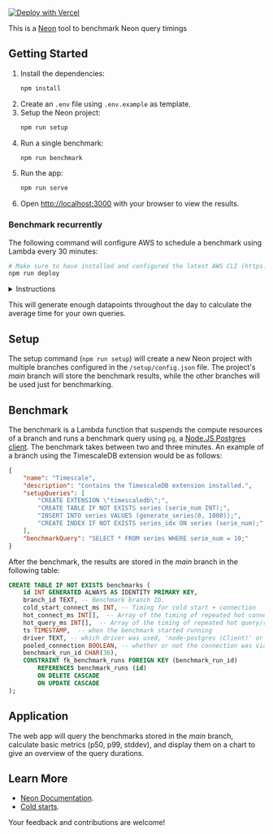 [![Deploy with Vercel](https://vercel.com/button)](https://vercel.com/new/clone?repository-url=https%3A%2F%2Fgithub.com%2Fruf-io%2Fneon-cold-start&env=CONNECTION_STRING&envDescription=Connection%20string%20returned%20by%20the%20setup%20step)

This is a [Neon](http://neon.tech) tool to benchmark Neon query timings

## Getting Started

1. Install the dependencies:
    ```bash
    npm install
    ```
2. Create an `.env` file using `.env.example` as template.
3. Setup the Neon project:
    ```bash
    npm run setup
    ```
4. Run a single benchmark:
    ```bash
    npm run benchmark
    ```
5. Run the app:
    ```bash
    npm run serve
    ```
6. Open [http://localhost:3000](http://localhost:3000) with your browser to view the results. 

### Benchmark recurrently

The following command will configure AWS to schedule a benchmark using Lambda every 30 minutes:

```bash
# Make sure to have installed and configured the latest AWS CLI (https://docs.aws.amazon.com/cli/latest/userguide/getting-started-install.html).
npm run deploy
```

<details>
<summary>Instructions</summary>
<br>

```bash
# 1. Load env. vars:
source .env

# 2. Zip the code:
zip -j lambda.zip ./setup/index.js && zip -j lambda.zip ./setup/config.json && zip -rq lambda.zip node_modules -x "*next*" -x "typescript" -x "*chartjs*"

# 3. Create a role and attach the policy:
ROLE_ARN=$(aws iam create-role --role-name neon-benchmark-lambda-execute-role --assume-role-policy-document file://setup/trust-policy.json --query 'Role.Arn' --output text)
aws iam attach-role-policy --role-name neon-benchmark-lambda-execute-role --policy-arn arn:aws:iam::aws:policy/service-role/AWSLambdaRole
aws iam attach-role-policy --role-name neon-benchmark-lambda-execute-role --policy-arn arn:aws:iam::aws:policy/service-role/AWSLambdaBasicExecutionRole

# 4. Upload the lambda code:
LAMBDA_ARN=$(aws lambda create-function --function-name BenchmarkRunner --runtime nodejs20.x --role $ROLE_ARN --handler index.handler --timeout 240 --zip-file fileb://lambda.zip --query 'FunctionArn' --output text --environment Variables={API_KEY=$API_KEY})

# 5. Schedule every 30 minutes:
aws scheduler create-schedule \
    --name NeonColdBenchmarkScheduler \
    --schedule-expression "rate(30 minutes)" \
    --target "{\"RoleArn\": \"$ROLE_ARN\", \"Arn\":\"$LAMBDA_ARN\" }" \
    --flexible-time-window '{ "Mode": "FLEXIBLE", "MaximumWindowInMinutes": 15}'
```
</details>

This will generate enough datapoints throughout the day to calculate the average time for your own queries.

## Setup

The setup command (`npm run setup`) will create a new Neon project with multiple branches configured in the `/setup/config.json` file. The project's _main_ branch will store the benchmark results, while the other branches will be used just for benchmarking.

## Benchmark

The benchmark is a Lambda function that suspends the compute resources of a branch and runs a benchmark query using `pg`, a [Node.JS Postgres client](https://github.com/brianc/node-postgres). The benchmark takes between two and three minutes. An example of a branch using the TimescaleDB extension would be as follows:

```json
{
    "name": "Timescale",
    "description": "Contains the TimescaleDB extension installed.",
    "setupQueries": [
        "CREATE EXTENSION \"timescaledb\";",
        "CREATE TABLE IF NOT EXISTS series (serie_num INT);",
        "INSERT INTO series VALUES (generate_series(0, 1000));",
        "CREATE INDEX IF NOT EXISTS series_idx ON series (serie_num);"
    ],
    "benchmarkQuery": "SELECT * FROM series WHERE serie_num = 10;"
}
```

After the benchmark, the results are stored in the _main_ branch in the following table:

```sql
CREATE TABLE IF NOT EXISTS benchmarks (
    id INT GENERATED ALWAYS AS IDENTITY PRIMARY KEY,
    branch_id TEXT, -- Benchmark branch ID.
    cold_start_connect_ms INT, -- Timing for cold start + connection
    hot_connect_ms INT[],  -- Array of the timing of repeated hot connections
    hot_query_ms INT[],  -- Array of the timing of repeated hot query/responses
    ts TIMESTAMP,  -- when the benchmark started running
    driver TEXT, -- which driver was used, 'node-postgres (Client)' or '@neondatabase/serverless (Client)'
    pooled_connection BOOLEAN, -- whether or not the connection was via the pooled host or standard
    benchmark_run_id CHAR(36),
    CONSTRAINT fk_benchmark_runs FOREIGN KEY (benchmark_run_id)
        REFERENCES benchmark_runs (id)
        ON DELETE CASCADE
        ON UPDATE CASCADE
);
```

## Application

The web app will query the benchmarks stored in the _main_ branch, calculate basic metrics (p50, p99, stddev), and display them on a chart to give an overview of the query durations.

## Learn More

- [Neon Documentation](https://neon.tech/docs/introduction).
- [Cold starts](https://neon.tech/blog/cold-starts-just-got-hot).

Your feedback and contributions are welcome!